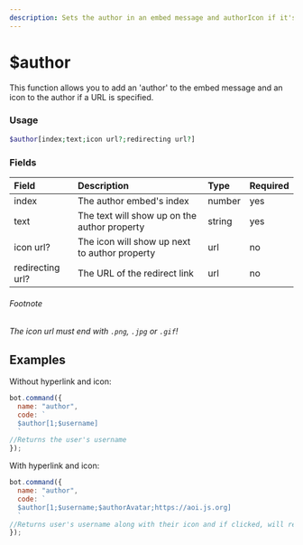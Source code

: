 ```yaml
---
description: Sets the author in an embed message and authorIcon if it's specified.
---
```


# $author

This function allows you to add an 'author' to the embed message and an icon to the author if a URL is specified. 

### Usage

```php
$author[index;text;icon url?;redirecting url?]
```

### Fields

| Field | Description | Type | Required |
| :--- | :--- | :--- | :--- |
| index | The author embed's index | number | yes |
| text | The text will show up on the author property | string | yes |
| icon url? | The icon will show up next to author property | url | no |
| redirecting url? | The URL of the redirect link | url | no |

###### Footnote
*The icon url must end with `.png`, `.jpg` or `.gif`!*

## Examples

Without hyperlink and icon:

```javascript
bot.command({
  name: "author",
  code: `
  $author[1;$username]
  `
//Returns the user's username
});
```

With hyperlink and icon:

```javascript
bot.command({
  name: "author",
  code: `
  $author[1;$username;$authorAvatar;https://aoi.js.org]
  `
//Returns user's username along with their icon and if clicked, will redirect to aoi.js' website
});
```

